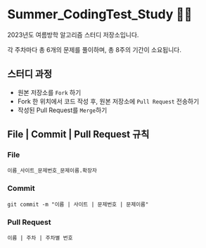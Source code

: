 # Summer_CodingTest_Study 🐬🔥
2023년도 여름방학 알고리즘 스터디 저장소입니다.

각 주차마다 총 6개의 문제를 풀이하며, 총 8주의 기간이 소요됩니다.

## 스터디 과정
- 원본 저장소를 `Fork` 하기
- Fork 한 위치에서 코드 작성 후, 원본 저장소에 `Pull Request` 전송하기
- 작성된 Pull Request를 `Merge`하기

## File | Commit | Pull Request 규칙
### File
```
이름_사이트_문제번호_문제이름.확장자
```
### Commit
```
git commit -m "이름 | 사이트 | 문제번호 | 문제이름"
```
### Pull Request
```
이름 | 주차 | 주차별 번호
```
